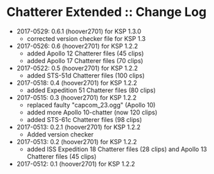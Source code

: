 # Chatterer Extended :: Change Log

* 2017-0529: 0.6.1 (hoover2701) for KSP 1.3.0
	+ corrected version checker file for KSP 1.3
* 2017-0526: 0.6 (hoover2701) for KSP 1.2.2
	+ added Apollo 12 Chatterer files (45 clips)
	+ added Apollo 17 Chatterer files (70 clips)
* 2017-0522: 0.5 (hoover2701) for KSP 1.2.2
	+ added STS-51d Chatterer files (100 clips)
* 2017-0518: 0.4 (hoover2701) for KSP 1.2.2
	+ added Expedition 51 Chatterer files (80 clips)
* 2017-0515: 0.3 (hoover2701) for KSP 1.2.2
	+ replaced faulty "capcom_23.ogg" (Apollo 10)
	+ added more Apollo 10-chatter (now 120 clips)
	+ added STS-61c Chatterer files (98 clips)
* 2017-0513: 0.2.1 (hoover2701) for KSP 1.2.2
	+ Added version checker
* 2017-0513: 0.2 (hoover2701) for KSP 1.2.2
	+ added ISS Expedition 18 Chatterer files (28 clips) and Apollo 13 Chatterer files (45 clips)
* 2017-0512: 0.1 (hoover2701) for KSP 1.2.2
